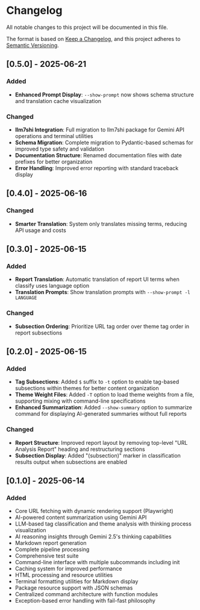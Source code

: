 # Changelog

All notable changes to this project will be documented in this file.

The format is based on [Keep a Changelog](https://keepachangelog.com/en/1.0.0/),
and this project adheres to [Semantic Versioning](https://semver.org/spec/v2.0.0.html).

## [0.5.0] - 2025-06-21

### Added
- **Enhanced Prompt Display**: `--show-prompt` now shows schema structure and translation cache visualization

### Changed
- **llm7shi Integration**: Full migration to llm7shi package for Gemini API operations and terminal utilities
- **Schema Migration**: Complete migration to Pydantic-based schemas for improved type safety and validation
- **Documentation Structure**: Renamed documentation files with date prefixes for better organization
- **Error Handling**: Improved error reporting with standard traceback display

## [0.4.0] - 2025-06-16

### Changed
- **Smarter Translation**: System only translates missing terms, reducing API usage and costs

## [0.3.0] - 2025-06-15

### Added
- **Report Translation**: Automatic translation of report UI terms when classify uses language option
- **Translation Prompts**: Show translation prompts with `--show-prompt -l LANGUAGE`

### Changed
- **Subsection Ordering**: Prioritize URL tag order over theme tag order in report subsections

## [0.2.0] - 2025-06-15

### Added
- **Tag Subsections**: Added `$` suffix to `-t` option to enable tag-based subsections within themes for better content organization
- **Theme Weight Files**: Added `-T` option to load theme weights from a file, supporting mixing with command-line specifications
- **Enhanced Summarization**: Added `--show-summary` option to summarize command for displaying AI-generated summaries without full reports

### Changed
- **Report Structure**: Improved report layout by removing top-level "URL Analysis Report" heading and restructuring sections
- **Subsection Display**: Added "(subsection)" marker in classification results output when subsections are enabled

## [0.1.0] - 2025-06-14

### Added
- Core URL fetching with dynamic rendering support (Playwright)
- AI-powered content summarization using Gemini API
- LLM-based tag classification and theme analysis with thinking process visualization
- AI reasoning insights through Gemini 2.5's thinking capabilities
- Markdown report generation
- Complete pipeline processing
- Comprehensive test suite
- Command-line interface with multiple subcommands including init
- Caching system for improved performance
- HTML processing and resource utilities
- Terminal formatting utilities for Markdown display
- Package resource support with JSON schemas
- Centralized command architecture with function modules
- Exception-based error handling with fail-fast philosophy

